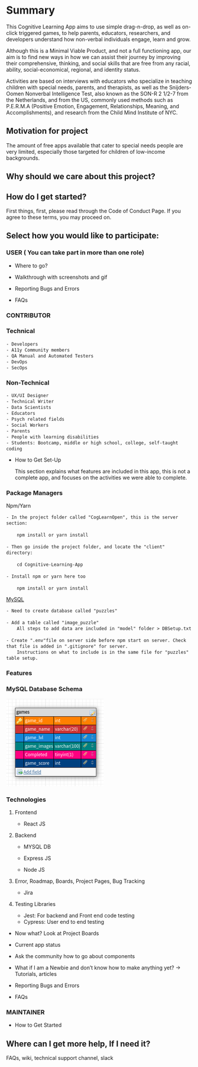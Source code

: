 
# Summary

This Cognitive Learning App aims to use simple drag-n-drop, as well as on-click triggered games, to help parents, educators, researchers, and developers understand how non-verbal individuals engage, learn and grow.

Although this is a Minimal Viable Product, and not a full functioning app, our aim is to find new ways in how we can assist their journey by improving their comprehensive,  thinking, and social skills that are free from any racial, ability, social-economical, regional, and identity status.

Activities are based on interviews with educators who specialize in teaching children with special needs, parents, and therapists, as well as the Snijders-Oomen Nonverbal Intelligence Test, also known as the SON-R 2 1/2-7 from the Netherlands, and from the US, commonly used methods such as P.E.R.M.A (Positive Emotion, Engagement, Relationships, Meaning, and Accomplishments), and research from the Child Mind Institute of NYC.

## Motivation for project

The amount of free apps available that cater to special needs people are very limited, especially those targeted for children of low-income backgrounds.


## Why should we care about this project?


## How do I get started?

First things, first, please read through the Code of Conduct Page. If you agree to these terms, you may proceed on.

## Select how you would like to participate: 

### USER ( You can take part in more than one role)  

- Where to go?

- Walkthrough with screenshots and gif 

- Reporting Bugs and Errors  

- FAQs

### CONTRIBUTOR

### Technical

    - Developers
    - A11y Community members
    - QA Manual and Automated Testers
    - DevOps
    - SecOps

### Non-Technical

    - UX/UI Designer
    - Technical Writer
    - Data Scientists
    - Educators
    - Psych related fields
    - Social Workers
    - Parents
    - People with learning disabilities
    - Students: Bootcamp, middle or high school, college, self-taught coding

- How to Get Set-Up

  This section explains what features are included in this app, this is not a complete app, and focuses on the activities we were able to complete.

### Package Managers

Npm/Yarn

    - In the project folder called "CogLearnOpen", this is the server section:

        npm install or yarn install

    - Then go inside the project folder, and locate the "client" directory:

        cd Cognitive-Learning-App

    - Install npm or yarn here too

        npm install or yarn install

[MySQL](https://dev.mysql.com/doc/mysql-installation-excerpt/5.7/en/)

    - Need to create database called "puzzles"

    - Add a table called "image_puzzle"
        All steps to add data are included in "model" folder > DBSetup.txt
        
    - Create ".env"file on server side before npm start on server. Check that file is added in ".gitignore" for server.
        Instructions on what to include is in the same file for "puzzles" table setup.

### Features



### MySQL Database Schema

![DBSchema](model/gamesTable.png)

### Technologies

1. Frontend

    - React JS


2. Backend

    - MYSQL DB

    - Express JS

    - Node JS

3. Error, Roadmap, Boards, Project Pages, Bug Tracking

    - Jira

4. Testing Libraries

    - Jest: For backend and Front end code testing
    - Cypress: User end to end testing

- Now what? Look at Project Boards  

- Current app status  

- Ask the community how to go about components  

- What if I am a Newbie and don’t know how to make anything yet? → Tutorials, articles  

- Reporting Bugs and Errors

- FAQs

### MAINTAINER

- How to Get Started

## Where can I get more help, If I need it?

FAQs, wiki, technical support channel, slack